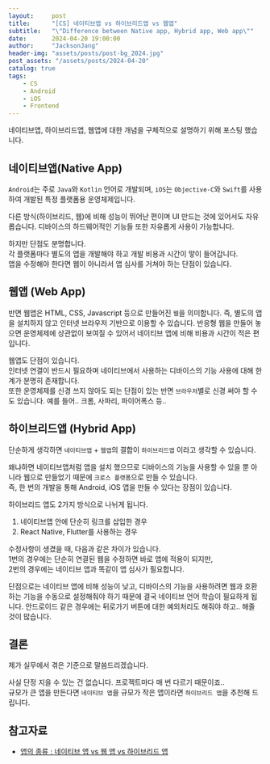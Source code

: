 ```yaml
---
layout:     post
title:      "[CS] 네이티브앱 vs 하이브리드앱 vs 웹앱"
subtitle:   "\"Difference between Native app, Hybrid app, Web app\""
date:       2024-04-20 19:00:00
author:     "JacksonJang"
header-img: "assets/posts/post-bg_2024.jpg"
post_assets: "/assets/posts/2024-04-20"
catalog: true
tags:
    - CS
    - Android
    - iOS
    - Frontend
---
```

네이티브앱, 하이브리드앱, 웹앱에 대한 개념을 구체적으로 설명하기 위해 포스팅 했습니다.

## 네이티브앱(Native App)
`Android`는 주로 `Java`와 `Kotlin` 언어로 개발되며, `iOS`는 `Objective-C`와 `Swift`를 사용하여 개발된 특정 플랫폼용 운영체제입니다.

다른 방식(하이브리드, 웹)에 비해 성능이 뛰어난 편이며 UI 만드는 것에 있어서도 자유롭습니다. 디바이스의 하드웨어적인 기능들 또한 자유롭게 사용이 가능합니다.

하지만 단점도 분명합니다.
<br />
각 플랫폼마다 별도의 앱을 개발해야 하고 개발 비용과 시간이 맣이 들어갑니다.
<br />
앱을 수정해야 한다면 웹이 아니라서 앱 심사를 거쳐야 하는 단점이 있습니다.

## 웹앱 (Web App)
반면 웹앱은 HTML, CSS, Javascript 등으로 만들어진 `웹`을 의미합니다. 즉, 별도의 앱을 설치하지 않고 인터넷 브라우저 기반으로 이용할 수 있습니다. 반응형 웹을 만들어 놓으면 운영체제에 상관없이 보여질 수 있어서 네이티브 앱에 비해 비용과 시간이 적은 편입니다.

웹앱도 단점이 있습니다.
<br />
인터넷 연결이 반드시 필요하며 네이티브에서 사용하는 디바이스의 기능 사용에 대해 한계가 분명히 존재합니다.
<br />
또한 운영체제를 신경 쓰지 않아도 되는 단점이 있는 반면 `브라우저`별로 신경 써야 할 수도 있습니다. 예를 들어.. 크롬, 사파리, 파이어폭스 등..

## 하이브리드앱 (Hybrid App)
단순하게 생각하면 `네이티브앱` + `웹앱`의 결합이 `하이브리드앱` 이라고 생각할 수 있습니다.

왜냐하면 네이티브앱처럼 앱을 설치 했으므로 디바이스의 기능을 사용할 수 있을 뿐 아니라 웹으로 만들었기 때문에 `크로스 플랫폼`으로 만들 수 있습니다.
<br />
즉, 한 번의 개발을 통해 Android, iOS 앱을 만들 수 있다는 장점이 있습니다.

하이브리드 앱도 2가지 방식으로 나뉘게 됩니다.
<br />
1. 네이티브앱 안에 단순히 링크를 삽입한 경우
2. React Native, Flutter를 사용하는 경우

수정사항이 생겼을 때, 다음과 같은 차이가 있습니다.
<br />
1번의 경우에는 단순히 연결된 웹을 수정하면 바로 앱에 적용이 되지만,
<br />
2번의 경우에는 네이티브 앱과 똑같이 앱 심사가 필요합니다.

단점으로는 네이티브 앱에 비해 성능이 낮고, 디바이스의 기능을 사용하려면 웹과 호환하는 기능을 수동으로 설정해줘야 하기 때문에 결국 네이티브 언어 학습이 필요하게 됩니다. 안드로이드 같은 경우에는 뒤로가기 버튼에 대한 예외처리도 해줘야 하고.. 해줄 것이 많습니다.

## 결론
제가 실무에서 겪은 기준으로 말씀드리겠습니다.

사실 단정 지을 수 있는 건 없습니다. 프로젝트마다 매 번 다르기 때문이죠..
<br />
규모가 큰 앱을 만든다면 `네이티브 앱`을 규모가 작은 앱이라면 `하이브리드 앱`을 추천해 드립니다.

## 참고자료
- [앱의 종류 : 네이티브 앱 vs 웹 앱 vs 하이브리드 앱](https://blog.hectodata.co.kr/app_kinds)
